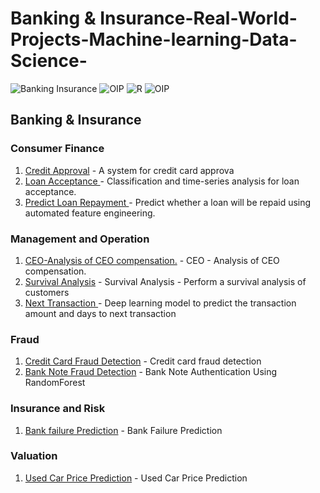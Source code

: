 # Banking & Insurance-Real-World-Projects-Machine-learning-Data-Science-
![Banking   Insurance](https://github.com/mohansharma077/Banking-and-Insurance-Real-World-Projects/assets/104629829/1ed273ad-3db5-4c47-ac98-4d5f16195d86)
![OIP](https://github.com/mohansharma077/Banking-and-Insurance-Real-World-Projects/assets/104629829/d8671df0-41da-4614-b6e2-d753a335908d)
![R](https://github.com/mohansharma077/Banking-and-Insurance-Real-World-Projects/assets/104629829/8c317376-5af3-4403-b66d-0704f7c52610)
![OIP](https://github.com/mohansharma077/Banking-and-Insurance-Real-World-Projects/assets/104629829/b414d562-eec0-436c-acd2-dcc11474423f)





<h2>Banking & Insurance</h2>

<h3>Consumer Finance</h3>

1. [Credit Approval](https://github.com/mohansharma077/-Fraud-Detection-On-Credit-Card-Transactions) - A system for credit card approva<br/>
2. [Loan Acceptance ](https://github.com/mohansharma077/-Fraud-Detection-On-Credit-Card-Transactions) -  Classification and time-series analysis for loan acceptance.<br/>
3. [Predict Loan Repayment ](https://github.com/mohansharma077/-Fraud-Detection-On-Credit-Card-Transactions) -  Predict whether a loan will be repaid using automated feature engineering.<br/>



<h3>Management and Operation</h3>

1. [CEO-Analysis of CEO compensation.](https://github.com/mohansharma077/-Fraud-Detection-On-Credit-Card-Transactions) - CEO - Analysis of CEO compensation.<br/>
2. [Survival Analysis](https://github.com/mohansharma077/-Fraud-Detection-On-Credit-Card-Transactions) - Survival Analysis - Perform a survival analysis of customers<br/>
3. [Next Transaction ](https://github.com/mohansharma077/-Fraud-Detection-On-Credit-Card-Transactions) - Deep learning model to predict the transaction amount and days to next transaction<br/>


<h3>Fraud</h3>

1. [Credit Card Fraud Detection](https://github.com/mohansharma077/-Fraud-Detection-On-Credit-Card-Transactions) - Credit card fraud detection<br/>
2. [Bank Note Fraud Detection](https://github.com/mohansharma077/Bank-Note-Fraud-Detection-using-Random-Forest-Classifier) -  Bank Note Authentication Using RandomForest<br/>


<h3>Insurance and Risk</h3>

1. [Bank failure Prediction](https://github.com/mohansharma077/Bank-Failure-Prediction/tree/main) - Bank Failure Prediction<br/>


<h3>Valuation</h3>

1. [Used Car Price Prediction](https://github.com/mohansharma077/Used-Car-Price-prediction-/tree/main) - Used Car Price Prediction 
